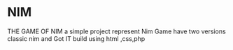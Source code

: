 # NIM
THE GAME OF NIM
a simple project represent Nim Game
have two versions classic nim and Got IT
build using html ,css,php 
